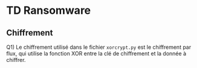 # TD Ransomware

## Chiffrement 

Q1) Le chiffrement utilisé dans le fichier ```xorcrypt.py``` est le chiffrement par flux, qui utilise la fonction XOR entre la clé de chiffrement et la donnée à chiffrer.

